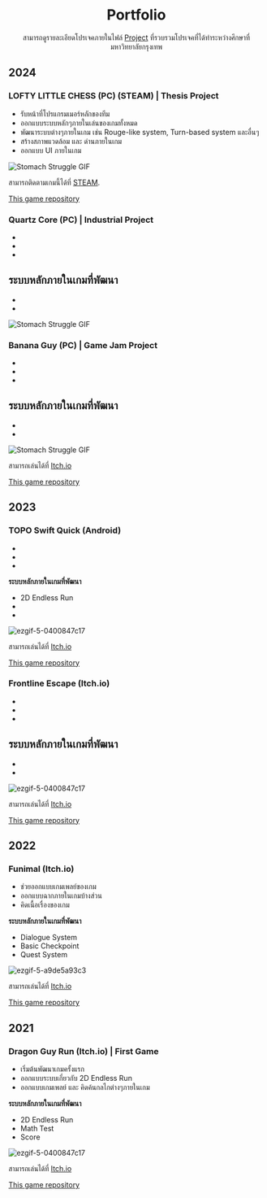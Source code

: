 <div align="center">
  <h1>Portfolio</h1>
</div>
<div align="center">
  
สามารถดูรายละเอียดโปรเจคภายในไฟล์ [Project](https://github.com/SuNnY54569/Portfolio/tree/main/Project) ที่รวบรวมโปรเจคที่ได้ทำระหว่างศึกษาที่ มหาวิทยาลัยกรุงเทพ
</div>

## 2024

### LOFTY LITTLE CHESS (PC) (STEAM) | Thesis Project
* รับหน้าที่โปรแกรมเมอร์หลักของทีม
* ออกแบบระบบหลักๆภายในเล่นของเกมทั้งหมด
* พัฒนาระบบต่างๆภายในเกม เช่น Rouge-like system, Turn-based system และอื่นๆ
* สร้างสภาพแวดล้อม และ ด่านภายในเกม
* ออกแบบ UI ภายในเกม

![Stomach Struggle GIF](https://github.com/SuNnY54569/SuNnY54569/blob/840ff9a3d35d054b0a5cf1473f4fcba0f4c86166/StomachStruggle.gif?raw=true)

สามารถติดตามเกมนี้ได้ที่ [STEAM](https://store.steampowered.com/app/3360590/Lofty_Little_Chess/?l=thai).

[This game repository](https://github.com/MrJOKIT/Rosso2024)



### Quartz Core (PC) | Industrial Project
* 
* 
* 

**ระบบหลักภายในเกมที่พัฒนา**
- 
- 
- 

![Stomach Struggle GIF](https://github.com/SuNnY54569/SuNnY54569/blob/840ff9a3d35d054b0a5cf1473f4fcba0f4c86166/StomachStruggle.gif?raw=true)

### Banana Guy (PC) | Game Jam Project
* 
* 
* 
  
**ระบบหลักภายในเกมที่พัฒนา**
- 
- 
- 

![Stomach Struggle GIF](https://github.com/MrJOKIT/GifForPortfolio/blob/main/BananaGuyGif.gif)

สามารถเล่นได้ที่ [Itch.io](https://jamesjoom321.itch.io/banana-guy)

[This game repository](https://github.com/SuNnY54569/Stomach-Struggle)

## 2023

### TOPO Swift Quick (Android)

* 
* 
* 

**ระบบหลักภายในเกมที่พัฒนา**
- 2D Endless Run
- 
- 

![ezgif-5-0400847c17](https://github.com/MrJOKIT/GifForPortfolio/blob/main/TopoSwiftQuickGif.gif)

สามารถเล่นได้ที่ [Itch.io](https://jamesjoom321.itch.io/tobo-swift-quick)

[This game repository](https://github.com/SuNnY54569/Portfolio/tree/main/Project/Maggy%20The%20Dinosaur%20V.1)

### Frontline Escape (Itch.io)

* 
* 
* 

**ระบบหลักภายในเกมที่พัฒนา**
- 
- 
- 

![ezgif-5-0400847c17](https://github.com/MrJOKIT/GifForPortfolio/blob/main/FrontlineEscapeGif.gif)

สามารถเล่นได้ที่ [Itch.io](https://jamesjoom321.itch.io/frontline-escape-by-jokit)

[This game repository](https://github.com/SuNnY54569/Portfolio/tree/main/Project/Maggy%20The%20Dinosaur%20V.1)

## 2022

### Funimal (Itch.io)

* ช่วยออกแบบเกมเพลย์ของเกม
* ออกแบบฉากภายในเกมบ้างส่วน
* คิดเนื้อเรื่องของเกม

**ระบบหลักภายในเกมที่พัฒนา**
- Dialogue System
- Basic Checkpoint
- Quest System

![ezgif-5-a9de5a93c3](https://github.com/MrJOKIT/GifForPortfolio/blob/main/FunimalGif.gif)

สามารถเล่นได้ที่ [Itch.io](https://jamesjoom321.itch.io/funimal)

[This game repository](https://github.com/SuNnY54569/Portfolio/tree/main/Project/Mission%20Of%20Muzashi)


## 2021

### Dragon Guy Run (Itch.io) | First Game

* เริ่มต้นพัฒนาเกมครั้งแรก
* ออกแบบระบบเกี่ยวกับ 2D Endless Run 
* ออกแบบเกมเพลย์ และ คิดค้นกลไกต่างๆภายในเกม

**ระบบหลักภายในเกมที่พัฒนา**
- 2D Endless Run
- Math Test
- Score

![ezgif-5-0400847c17](https://github.com/MrJOKIT/GifForPortfolio/blob/main/DragonGuyGif.gif)

สามารถเล่นได้ที่ [Itch.io](https://jamesjoom321.itch.io/dragon-guy-run)

[This game repository](https://github.com/SuNnY54569/Portfolio/tree/main/Project/Maggy%20The%20Dinosaur%20V.1)
